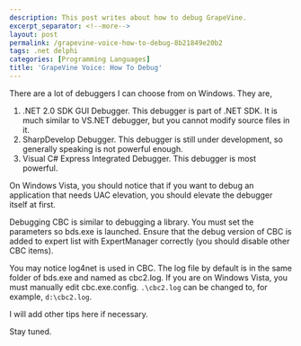 ```yaml
---
description: This post writes about how to debug GrapeVine.
excerpt_separator: <!--more-->
layout: post
permalink: /grapevine-voice-how-to-debug-8b21849e20b2
tags: .net delphi
categories: [Programming Languages]
title: 'GrapeVine Voice: How To Debug'
---
```

There are a lot of debuggers I can choose from on Windows. They are,

1. .NET 2.0 SDK GUI Debugger. This debugger is part of .NET SDK. It is much similar to VS.NET debugger, but you cannot modify source files in it.
1. SharpDevelop Debugger. This debugger is still under development, so generally speaking is not powerful enough.
1. Visual C# Express Integrated Debugger. This debugger is most powerful.
<!--more-->

On Windows Vista, you should notice that if you want to debug an application that needs UAC elevation, you should elevate the debugger itself at first.

Debugging CBC is similar to debugging a library. You must set the parameters so bds.exe is launched. Ensure that the debug version of CBC is added to expert list with ExpertManager correctly (you should disable other CBC items).

You may notice log4net is used in CBC. The log file by default is in the same folder of bds.exe and named as cbc2.log. If you are on Windows Vista, you must manually edit cbc.exe.config. `.\cbc2.log` can be changed to, for example, `d:\cbc2.log`.

I will add other tips here if necessary.

Stay tuned.
